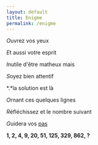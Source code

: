 ```yaml
---
layout: default
title: Enigme
permalink: /enigme
---
```


*O*uvrez vos yeux

*E*t aussi votre esprit

*I*nutile d'être matheux mais

*S*oyez bien attentif

*.*la solution est là

*O*rnant ces quelques lignes

*R*éfléchissez et le nombre suivant

*G*uidera vos [pas](/xxxx)

**1, 2, 4, 9, 20, 51, 125, 329, 862, ?**
